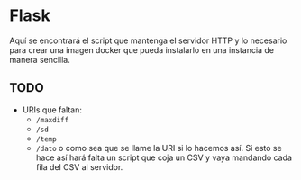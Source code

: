 # Flask

Aquí se encontrará el script que mantenga el servidor HTTP y lo necesario para crear una imagen docker que pueda instalarlo en una instancia de manera sencilla.

## TODO

- URIs que faltan:
    - `/maxdiff`
    - `/sd`
    - `/temp`
    - `/dato` o como sea que se llame la URI si lo hacemos así. Si esto se hace así hará falta un script que coja un CSV y vaya mandando cada fila del CSV al servidor.

